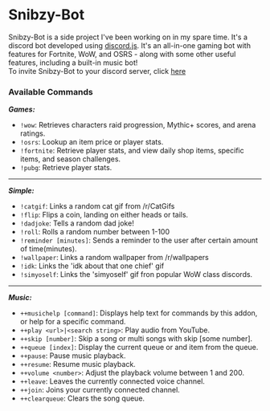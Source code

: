 # Snibzy-Bot

Snibzy-Bot is a side project I've been working on in my spare time. It's a discord bot developed using [discord.js](https://discord.js.org/#/). It's an all-in-one gaming bot with features for Fortnite, WoW, and OSRS - along with some other useful features, including a built-in music bot! <br>
To invite Snibzy-Bot to your discord server, click [here](https://coadyduffney.github.io/projects/snibzy-bot/)

### Available Commands

**_Games:_**

- `!wow`: Retrieves characters raid progression, Mythic+ scores, and arena ratings.
- `!osrs`: Lookup an item price or player stats.
- `!fortnite`: Retrieve player stats, and view daily shop items, specific items, and season challenges.
- `!pubg`: Retrieve player stats.

<hr>

**_Simple:_**

- `!catgif`: Links a random cat gif from /r/CatGifs
- `!flip`: Flips a coin, landing on either heads or tails.
- `!dadjoke`: Tells a random dad joke!
- `!roll`: Rolls a random number between 1-100
- `!reminder [minutes]`: Sends a reminder to the user after certain amount of time(minutes).
- `!wallpaper`: Links a random wallpaper from /r/wallpapers
- `!idk`: Links the 'idk about that one chief' gif
- `!simyoself`: Links the 'simyoself' gif fron popular WoW class discords.

<hr>

**_Music:_**

- `++musichelp [command]`: Displays help text for commands by this addon, or help for a specific command.
- `++play <url>|<search string>`: Play audio from YouTube.
- `++skip [number]`: Skip a song or multi songs with skip [some number].
- `++queue [index]`: Display the current queue or and item from the queue.
- `++pause`: Pause music playback.
- `++resume`: Resume music playback.
- `++volume <number>`: Adjust the playback volume between 1 and 200.
- `++leave`: Leaves the currently connected voice channel.
- `++join`: Joins your currently connected channel.
- `++clearqueue`: Clears the song queue.
